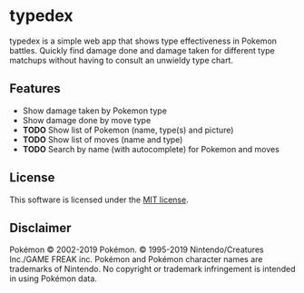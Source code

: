 # typedex

typedex is a simple web app that shows type effectiveness in Pokemon battles. Quickly find damage done and damage taken for different type matchups without having to consult an unwieldy type chart.

## Features
- Show damage taken by Pokemon type
- Show damage done by move type
- **TODO** Show list of Pokemon (name, type(s) and picture)
- **TODO** Show list of moves (name and type)
- **TODO** Search by name (with autocomplete) for Pokemon and moves

## License
This software is licensed under the [MIT license](https://github.com/te1/typedex/blob/master/LICENSE).


## Disclaimer

Pokémon © 2002-2019 Pokémon. © 1995-2019 Nintendo/Creatures Inc./GAME FREAK inc. Pokémon and Pokémon character names are trademarks of Nintendo. No copyright or trademark infringement is intended in using Pokémon data.
